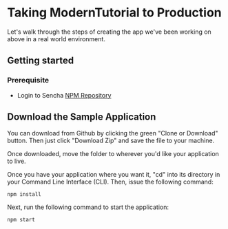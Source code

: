 # Taking ModernTutorial to Production

Let's walk through the steps of creating the app we've been working on above in
a real world environment.

## Getting started
### Prerequisite
- Login to Sencha [NPM Repository](http://docs.sencha.com/extjs/7.0.0/guides/getting_started/open_tooling.html#getting_started-_-open_tooling_-_step_2__login_to_the_npm_repository)

## Download the Sample Application

You can download from Github by clicking the green "Clone or Download" button. Then
just click "Download Zip" and save the file to your machine.

Once downloaded, move the folder to wherever you'd like your application to live.

Once you have your application where you want it, "cd" into its directory in your
Command Line Interface (CLI). Then, issue the following command:

    npm install

Next, run the following command to start the application:

    npm start